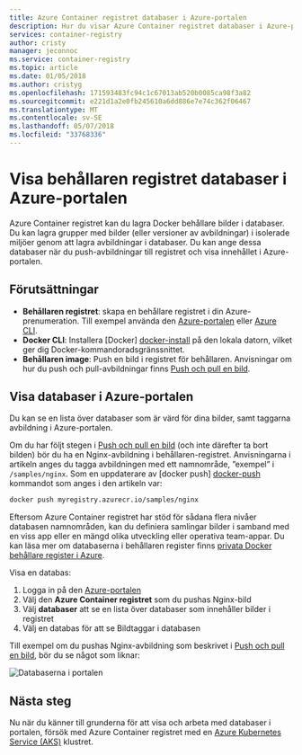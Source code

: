 ```yaml
---
title: Azure Container registret databaser i Azure-portalen
description: Hur du visar Azure Container registret databaser i Azure-portalen.
services: container-registry
author: cristy
manager: jeconnoc
ms.service: container-registry
ms.topic: article
ms.date: 01/05/2018
ms.author: cristyg
ms.openlocfilehash: 171593483fc94c1c67013ab520b0085ca98f3a82
ms.sourcegitcommit: e221d1a2e0fb245610a6dd886e7e74c362f06467
ms.translationtype: MT
ms.contentlocale: sv-SE
ms.lasthandoff: 05/07/2018
ms.locfileid: "33768336"
---
```

# <a name="view-container-registry-repositories-in-the-azure-portal"></a>Visa behållaren registret databaser i Azure-portalen

Azure Container registret kan du lagra Docker behållare bilder i databaser. Du kan lagra grupper med bilder (eller versioner av avbildningar) i isolerade miljöer genom att lagra avbildningar i databaser. Du kan ange dessa databaser när du push-avbildningar till registret och visa innehållet i Azure-portalen.

## <a name="prerequisites"></a>Förutsättningar

* **Behållaren registret**: skapa en behållare registret i din Azure-prenumeration. Till exempel använda den [Azure-portalen](container-registry-get-started-portal.md) eller [Azure CLI](container-registry-get-started-azure-cli.md).
* **Docker CLI**: Installera [Docker] [ docker-install] på den lokala datorn, vilket ger dig Docker-kommandoradsgränssnittet.
* **Behållaren image**: Push en bild i registret för behållaren. Anvisningar om hur du push och pull-avbildningar finns [Push och pull en bild](container-registry-get-started-docker-cli.md).

## <a name="view-repositories-in-azure-portal"></a>Visa databaser i Azure-portalen

Du kan se en lista över databaser som är värd för dina bilder, samt taggarna avbildning i Azure-portalen.

Om du har följt stegen i [Push och pull en bild](container-registry-get-started-docker-cli.md) (och inte därefter ta bort bilden) bör du ha en Nginx-avbildning i behållaren-registret. Anvisningarna i artikeln anges du tagga avbildningen med ett namnområde, ”exempel” i `/samples/nginx`. Som en uppdaterare av [docker push] [ docker-push] kommandot som anges i den artikeln var:

```Bash
docker push myregistry.azurecr.io/samples/nginx
```

 Eftersom Azure Container registret har stöd för sådana flera nivåer databasen namnområden, kan du definiera samlingar bilder i samband med en viss app eller en mängd olika utveckling eller operativa team-appar. Du kan läsa mer om databaserna i behållaren register finns [privata Docker behållare register i Azure](container-registry-intro.md).

Visa en databas:

1. Logga in på den [Azure-portalen][portal]
1. Välj den **Azure Container registret** som du pushas Nginx-bild
1. Välj **databaser** att se en lista över databaser som innehåller bilder i registret
1. Välj en databas för att se Bildtaggar i databasen

Till exempel om du pushas Nginx-avbildning som beskrivet i [Push och pull en bild](container-registry-get-started-docker-cli.md), bör du se något som liknar:

![Databaserna i portalen](./media/container-registry-repositories/container-registry-repositories.png)

## <a name="next-steps"></a>Nästa steg

Nu när du känner till grunderna för att visa och arbeta med databaser i portalen, försök med Azure Container registret med en [Azure Kubernetes Service (AKS)](../aks/tutorial-kubernetes-prepare-app.md) klustret.

<!-- LINKS - External -->
[docker-install]: https://docs.docker.com/engine/installation/
[docker-push]: https://docs.docker.com/engine/reference/commandline/push/
[portal]: https://portal.azure.com
